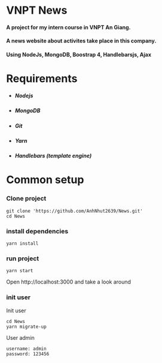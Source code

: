 # VNPT News
#### A project for my intern course in VNPT An Giang.
#### A news website about activites take place in this company.
#### Using NodeJs, MongoDB, Boostrap 4, Handlebarsjs, Ajax
# Requirements
- ##### Nodejs
- ##### MongoDB
- ##### Git
- ##### Yarn
- ##### Handlebars (template engine)
# Common setup
### Clone project

```
git clone 'https://github.com/AnhNhut2639/News.git'
cd News
```
### install dependencies
```
yarn install
```
### run project

```
yarn start
```
 Open http://localhost:3000 and take a look around
 ### init user
 Init user
 
 ```
 cd News
 yarn migrate-up
 ```
 User admin
 ```
 username: admin
 password: 123456
 ```
 

